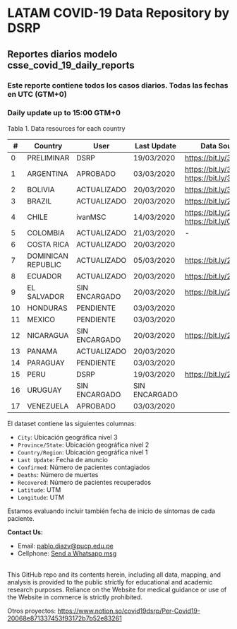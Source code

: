 # LATAM COVID-19 Data Repository by DSRP

## Reportes diarios modelo csse_covid_19_daily_reports

### Este reporte contiene todos los casos diarios. Todas las fechas en UTC (GTM+0)

### Daily update up to 15:00 GTM+0

Tabla 1. Data resources for each country

| # | Country | User | Last Update | Data Sources
| --- | --- | --- | --- | ---
| 0 | PRELIMINAR | DSRP | 19/03/2020 | https://bit.ly/3dhKwSV
| 1 | ARGENTINA | APROBADO | 03/03/2020 | https://bit.ly/3aabv0y https://bit.ly/394NsPy
| 2 | BOLIVIA | ACTUALIZADO | 20/03/2020 | https://bit.ly/3bh1qz6
| 3 | BRAZIL | ACTUALIZADO | 20/03/2020 | https://bit.ly/2WuChNd
| 4 | CHILE | ivanMSC | 14/03/2020 | https://bit.ly/2xWXhlH https://bit.ly/02Jg6JDf
| 5 | COLOMBIA | ACTUALIZADO | 21/03/2020 | -
| 6 | COSTA RICA | ACTUALIZADO | 20/03/2020 |
| 7 | DOMINICAN REPUBLIC | ACTUALIZADO | 05/03/2020 | https://bit.ly/2J2aBHM
| 8 | ECUADOR | ACTUALIZADO | 20/03/2020 | https://bit.ly/2J3ompB
| 9 | EL SALVADOR | SIN ENCARGADO | 20/03/2020 | https://bit.ly/2U7N7Hm
| 10 | HONDURAS | PENDIENTE | 03/03/2020 |
| 11 | MEXICO | PENDIENTE | 03/03/2020 |
| 12 | NICARAGUA | SIN ENCARGADO | 20/03/2020 | https://bit.ly/2QQNfJB
| 13 | PANAMA | ACTUALIZADO | 20/03/2020 |
| 14 | PARAGUAY | PENDIENTE | 03/03/2020 | 
| 15 | PERU | DSRP | 19/03/2020 | https://bit.ly/2J5Wnpj
| 16 | URUGUAY | SIN ENCARGADO | SIN ENCARGADO | 
| 17 | VENEZUELA | APROBADO | 03/03/2020 | 


El dataset contiene las siguientes columnas:
* `City`: Ubicación geográfica nivel 3
* `Province/State`: Ubicación geográfica nivel 2
* `Country/Region`: Ubicación geográfica nivel 1
* `Last Update`: Fecha de anuncio
* `Confirmed`: Número de pacientes contagiados
* `Deaths`: Número de muertes
* `Recovered`: Número de pacientes recuperados
* `Latitude`: UTM
* `Longitude`: UTM

Estamos evaluando incluir también fecha de inicio de síntomas de cada paciente.


<b>Contact Us: </b><br>
* Email: pablo.diazv@pucp.edu.pe
* Cellphone: [Send a Whatsapp msg](https://api.whatsapp.com/send?phone=51938438089&text=Hi,%20I%27m%20comming%20from%20Github)
<br><br>

This GitHub repo and its contents herein, including all data, mapping, and analysis is provided to the public strictly for educational and academic research purposes. Reliance on the Website for medical guidance or use of the Website in commerce is strictly prohibited.


Otros proyectos:
https://www.notion.so/covid19dsrp/Per-Covid19-20068e871337453f93172b7b52e83261